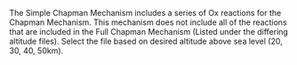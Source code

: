 The Simple Chapman Mechanism includes a series of Ox reactions for the Chapman Mechanism. This mechanism does not include all of the reactions that are included in the Full Chapman Mechanism (Listed under the differing altitude files). Select the file based on desired altitude above sea level (20, 30, 40, 50km).


